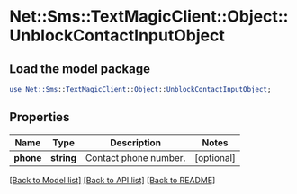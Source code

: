 # Net::Sms::TextMagicClient::Object::UnblockContactInputObject

## Load the model package
```perl
use Net::Sms::TextMagicClient::Object::UnblockContactInputObject;
```

## Properties
Name | Type | Description | Notes
------------ | ------------- | ------------- | -------------
**phone** | **string** | Contact phone number. | [optional] 

[[Back to Model list]](../README.md#documentation-for-models) [[Back to API list]](../README.md#documentation-for-api-endpoints) [[Back to README]](../README.md)


